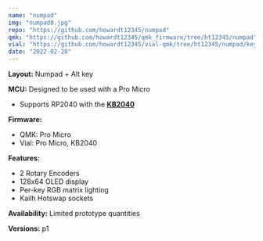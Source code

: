 ```yaml
---
name: "numpad"
img: "numpad0.jpg"
repo: "https://github.com/howardt12345/numpad"
qmk: "https://github.com/howardt12345/qmk_firmware/tree/ht12345/numpad"
vial: "https://github.com/howardt12345/vial-qmk/tree/ht12345/numpad/keyboards/ht12345/numpad"
date: "2022-02-28"
---
```


**Layout:** Numpad + Alt key

**MCU:** Designed to be used with a Pro Micro
- Supports RP2040 with the __[KB2040](https://www.adafruit.com/product/5302)__

**Firmware:** 
- QMK: Pro Micro
- Vial: Pro Micro, KB2040

**Features:**
- 2 Rotary Encoders
- 128x64 OLED display
- Per-key RGB matrix lighting
- Kailh Hotswap sockets

**Availability:** Limited prototype quantities

**Versions:** p1